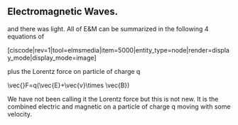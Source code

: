 ## Electromagnetic Waves. 

and there was light. All of E&M can be summarized in the following 4 equations of 

[ciscode|rev=1|tool=elmsmedia|item=5000|entity_type=node|render=display_mode|display_mode=image]

plus the Lorentz force on particle of charge q

<lrn-math>\vec{}F=q(\vec{E}+\vec{v}\times \vec{B}) </lrn-math>

<lrndesign-sidenote label="Instructor Note" icon="bookmark" bg-color="#c2e5f2">
We have not been calling it the Lorentz force but this is not new. It is the combined electric and magnetic on a particle of charge q moving with some velocity. 
</lrndesign-sidenote>
